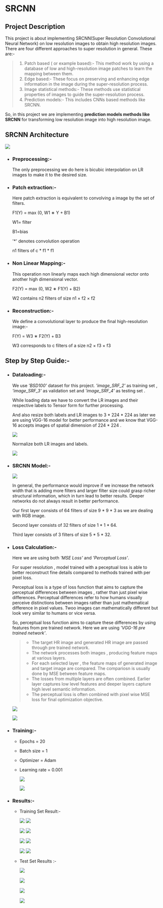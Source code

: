 # SRCNN
## Project Description
This project is about implementing SRCNN(Super Resolution Convolutional Neural Network) on low resolution images to obtain high resolution images. There are four different approaches to super resolution in general. These are:-
> 1. Patch based ( or example based):- This method work by using a database of low and high-resolution image patches to learn the mapping between them.
> 2. Edge based:- These focus on preserving and enhancing edge information in the image during the super-resolution process.
> 3. Image statistical methods:- These methods use statistical properties of images to guide the super-resolution process.
> 4. Prediction models:- This includes CNNs based methods like SRCNN.

So, in this project we are implementing **prediction models methods like SRCNN** for transforming low resolution image into high resolution image.

## SRCNN Architecture
![](https://github.com/Srishti002/SRCNN/blob/main/Screenshot%202024-10-11%20194250.png)

- ### Preprocessing:-
  The only preprocessing we do here is bicubic interpolation on LR images to make it to the desired size.
  
- ### Patch extraction:-
  Here patch extraction is equivalent to convolving a image by the set of filters.
  
  F1(Y) = max (0, W1 ∗ Y + B1)
  
  W1= filter
  
  B1=bias

  '*' denotes convolution operation

  n1 filters of c * f1 * f1 

- ### Non Linear Mapping:-
  This operation non linearly maps each high dimensional vector onto another high dimensional vector.

  F2(Y) = max (0, W2 ∗ F1(Y) + B2)

  W2 contains n2 filters of size n1 × f2 × f2

- ### Reconstruction:-
  We define a convolutional layer to produce the final high-resolution image:-
    
  F(Y) = W3 ∗ F2(Y) + B3

  W3 corresponds to c filters of a size n2 × f3 × f3

## Step by Step Guide:-
- ### Dataloading:-
  We use *'BSD100'* dataset for this project. *'image_SRF_2'* as training set , *'image_SRF_3'* as validation set and *'image_SRF_4'* as testing set .

  While loading data we have to convert the LR images and their respective labels to Tensor form for further processing.

  And also resize both labels and LR images to 3 * 224 * 224 as later we are using VGG-16 model for better performance and we know that VGG-16 accepts images of spatial dimension of 224 * 224 .

  ![](https://github.com/Srishti002/SRCNN/blob/main/Screenshot%202024-10-12%20021610.png)


  Normalize both LR images and labels.

  ![](https://github.com/user-attachments/assets/5f7ad203-2795-4e13-ade1-27cc721918dc)

- ### SRCNN Model:-

  ![](https://github.com/Srishti002/SRCNN/blob/main/Screenshot%202024-10-12%20022432.png)

  In general, the performance would improve if we increase the network width that is adding more filters and larger filter size could grasp richer structural information, which in turn lead to better results. Deeper 
  networks do not always result in better performance.

  Our first layer consists of 64 filters of size 9 * 9 * 3 as we are dealing with RGB image.

  Second layer consists of 32 filters of size 1 * 1 * 64.

  Third layer consists of 3 filters of size 5 * 5 * 32.

- ### Loss Calculation:-
  Here we are using both *'MSE Loss'* and *'Perceptual Loss'*.

  For super resolution , model trained with a peceptual loss is able to better reconstruct fine details compared to methods trained with per pixel loss.

  Perceptual loss is a type of loss function that aims to capture the perceptual differences between images , rather than just pixel wise differences. Perceptual differences refer to how humans visually perceive distinctions between images rather than just mathematical difference in pixel values. Twoo images can mathematically different but look very similar to humans or vice versa.

  So, perceptual loss function aims to capture these differences by using features from pre trained network. Here we are using *'VGG-16 pre trained network'*.
  
  > - The target HR image and generated HR image are passed through pre trained network.
  > - The network processes both images , producing feature maps at various layers.
  > - For each selected layer , the feature maps of generated image and target image are compared. The compariosn is usually done by MSE between feature maps.
  > - The losses from multiple layers are often combined. Earlier layer captures low level features and deeper layers capture high level semantic information.
  > - The perceptual loss is often combined with pixel wise MSE loss for final optimization objective.

  ![](https://github.com/Srishti002/SRCNN/blob/main/Screenshot%202024-10-12%20030818.png)
  
  ![](https://github.com/Srishti002/SRCNN/blob/main/Screenshot%202024-10-12%20031822.png)

- ### Training:-
  - Epochs = 20
  - Batch size = 1
  - Optimizer = Adam
  - Learning rate = 0.001
    
    ![](https://github.com/Srishti002/SRCNN/blob/main/Screenshot%202024-10-13%20021455.png)
  
    ![](https://github.com/Srishti002/SRCNN/blob/main/Screenshot%202024-10-13%20021521.png)

- ### Results:-
  - Training Set Result:-
    
    ![](https://github.com/Srishti002/SRCNN/blob/main/train_0_label.png)
    ![](https://github.com/Srishti002/SRCNN/blob/main/Screenshot%202024-10-12%20230358.png)

    ![](https://github.com/Srishti002/SRCNN/blob/main/train_1_label.png)
    ![](https://github.com/Srishti002/SRCNN/blob/main/Screenshot%202024-10-13%20002905.png)

    ![](https://github.com/Srishti002/SRCNN/blob/main/train_3_label.png)
    ![](https://github.com/Srishti002/SRCNN/blob/main/Screenshot%202024-10-13%20003004.png)

    ![](https://github.com/Srishti002/SRCNN/blob/main/train_4_label.png)
    ![](https://github.com/Srishti002/SRCNN/blob/main/Screenshot%202024-10-13%20003050.png)

  - Test Set Results :-

    ![](https://github.com/Srishti002/SRCNN/blob/main/train_0_label.png)
    ![]()

    ![](https://github.com/Srishti002/SRCNN/blob/main/train_1_label.png)
    ![]()

    ![](https://github.com/Srishti002/SRCNN/blob/main/train_3_label.png)
    ![]()

    ![](https://github.com/Srishti002/SRCNN/blob/main/train_4_label.png)
   

  

  
  


  
  
  
  


